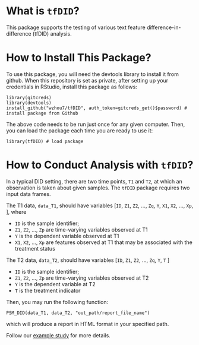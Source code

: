 # What is `tfDID`?

This package supports the testing of various text feature difference-in-difference (tfDID) analysis. 

# How to Install This Package?

To use this package, you will need the devtools library to install it from github. 
When this repository is set as private, after setting up your credentials in RStudio, install this package as follows:

```
library(gitcreds)
library(devtools)
install_github("wzhou7/tfDID", auth_token=gitcreds_get()$password) # install package from Github
```

The above code needs to be run just once for any given computer. Then, you can load the package each time you are ready to use it:

```
library(tfDID) # load package
```

# How to Conduct Analysis with `tfDID`?

In a typical DID setting, there are two time points, `T1` and `T2`, at which an observation is taken about given samples.
The `tfDID` package requires two input data frames.  

The T1 data, `data_T1`, should have variables \[`ID`, `Z1`, `Z2`, ..., `Zq`, `Y`, `X1`, `X2`, ..., `Xp`, \], where 
* `ID` is the sample identifier;
* `Z1`, `Z2`, ..., `Zp` are time-varying variables observed at T1
* `Y` is the dependent variable observed at T1
* `X1`, `X2`, ..., `Xp` are features observed at T1 that may be associated with the treatment status

The T2 data, `data_T2`, should have variables \[`ID`, `Z1`, `Z2`, ..., `Zq`, `Y`, `T` \]
* `ID` is the sample identifier;
* `Z1`, `Z2`, ..., `Zp` are time-varying variables observed at T2
* `Y` is the dependent variable at T2
* `T` is the treatment indicator

Then, you may run the following function:

```
PSM_DID(data_T1, data_T2, "out_path/report_file_name")
```

which will produce a report in HTML format in your specified path.

Follow our [example study](docs/example.md) for more details. 


